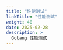 ```yaml
---
title: "性能测试"
linkTitle: "性能测试"
weight: 40
date: 2025-02-28
description: >
  Golang 性能测试
---
```




